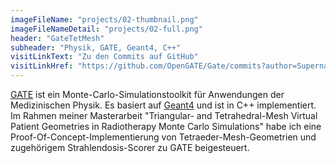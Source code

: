 ```yaml
---
imageFileName: "projects/02-thumbnail.png"
imageFileNameDetail: "projects/02-full.png"
header: "GateTetMesh"
subheader: "Physik, GATE, Geant4, C++"
visitLinkText: "Zu den Commits auf GitHub"
visitLinkHref: "https://github.com/OpenGATE/Gate/commits?author=Supernabla"
---
```


[GATE](http://opengatecollaboration.org/) ist ein Monte-Carlo-Simulationstoolkit für Anwendungen der Medizinischen Physik. Es basiert auf [Geant4](https://geant4.web.cern.ch/) und ist in C++ implementiert. Im Rahmen meiner Masterarbeit \"Triangular- and Tetrahedral-Mesh Virtual Patient Geometries in Radiotherapy Monte Carlo Simulations\" habe ich eine Proof-Of-Concept-Implementierung von Tetraeder-Mesh-Geometrien und zugehörigem Strahlendosis-Scorer zu GATE beigesteuert.
